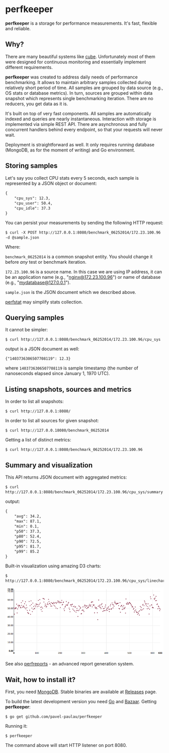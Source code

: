 perfkeeper
==========

**perfkeeper** is a storage for performance measurements. It's fast, flexible and reliable.

Why?
----
There are many beautiful systems like [cube](https://github.com/square/cube). Unfortunately most of them were designed for continuous monitoring and essentially implement different requirements.

**perfkeeper** was created to address daily needs of performance benchmarking. It allows to maintain arbitrary samples collected during relatively short period of time. All samples are grouped by data source (e.g., OS stats or database metrics). In turn, sources are grouped within data snapshot which represents single benchmarking iteration. There are no reducers, you get data as it is.

It's built on top of very fast components. All samples are automatically indexed and queries are nearly instantaneous. Interaction with storage is implemented via simple REST API. There are asynchronous and fully concurrent handlers behind every endpoint, so that your requests will never wait.

Deployment is straightforward as well. It only requires running database (MongoDB, as for the moment of writing) and Go environment.

Storing samples
---------------

Let's say you collect CPU stats every 5 seconds, each sample is represented by a JSON object or document:

    {
        "cpu_sys": 12.3,
        "cpu_user": 50.4,
        "cpu_idle": 37.3
    }

You can persist your measurements by sending the following HTTP request:

    $ curl -X POST http://127.0.0.1:8080/benchmark_06252014/172.23.100.96 -d @sample.json

Where:

  `benchmark_06252014` is a common snapshot entity. You should change it before *any* test or benchmark iteration.

   `172.23.100.96` is a source name. In this case we are using IP address, it can be an application name (e.g., "nginx@172.23.100.96") or name of database (e.g., "mydatabase@127.0.0.1").

   `sample.json` is the JSON document which we described above.

[perfstat](https://github.com/pavel-paulau/perfstat) may simplify stats collection.

Querying samples
----------------

It cannot be simpler:

    $ curl http://127.0.0.1:8080/benchmark_06252014/172.23.100.96/cpu_sys

output is a JSON document as well:

    {"1403736306507708119": 12.3}

where `1403736306507708119` is sample timestamp (the number of nanoseconds elapsed since January 1, 1970 UTC).

Listing snapshots, sources and metrics
------------------------------------------

In order to list all snapshots:

    $ curl http://127.0.0.1:8080/

In order to list all sources for given snapshot:

    $ curl http://127.0.0.18080/benchmark_06252014

Getting a list of distinct metrics:

    $ curl http://127.0.0.1:8080/benchmark_06252014/172.23.100.96

Summary and visualization
-------------------------

This API returns JSON document with aggregated metrics:

    $ curl http://127.0.0.1:8080/benchmark_06252014/172.23.100.96/cpu_sys/summary

output:

    {
        "avg": 34.2,
        "max": 87.1,
        "min": 0.1,
        "p50": 37.3,
        "p80": 52.4,
        "p90": 72.5,
        "p95": 81.7,
        "p99": 85.2
    }

Built-in visualization using amazing D3 charts:

    $ http://127.0.0.1:8080/benchmark_06252014/172.23.100.96/cpu_sys/linechart

![](docs/linechart.png)

See also [perfreports](https://github.com/pavel-paulau/perfreports) - an advanced report generation system.

Wait, how to install it?
------------------------

First, you need [MongoDB](http://www.mongodb.org/downloads). Stable binaries are available at [Releases](https://github.com/pavel-paulau/perfkeeper/releases) page.

To build the latest development version you need [Go](http://golang.org/doc/install) and [Bazaar](http://bazaar.canonical.com/). Getting **perfkeeper**:

    $ go get github.com/pavel-paulau/perfkeeper

Running it:

    $ perfkeeper

The command above will start HTTP listener on port 8080.
